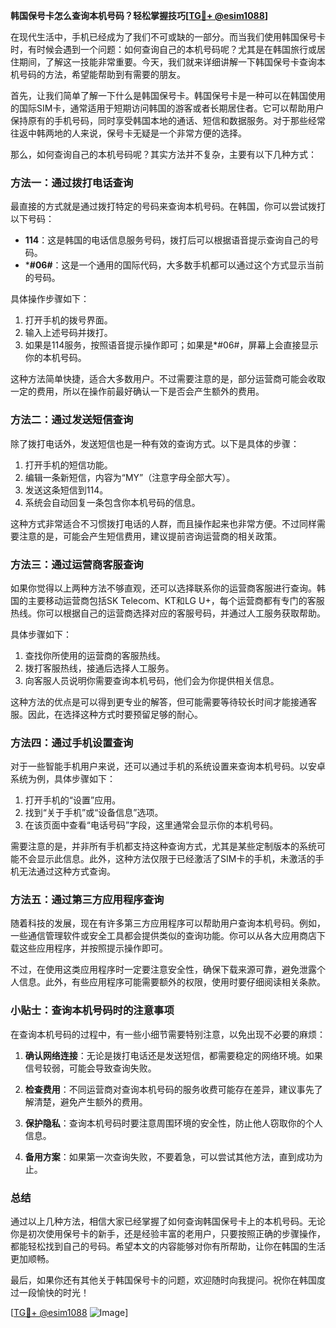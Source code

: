 **韩国保号卡怎么查询本机号码？轻松掌握技巧[[TG💪+ @esim1088](https://t.me/s/esim1088)]**

在现代生活中，手机已经成为了我们不可或缺的一部分。而当我们使用韩国保号卡时，有时候会遇到一个问题：如何查询自己的本机号码呢？尤其是在韩国旅行或居住期间，了解这一技能非常重要。今天，我们就来详细讲解一下韩国保号卡查询本机号码的方法，希望能帮助到有需要的朋友。

首先，让我们简单了解一下什么是韩国保号卡。韩国保号卡是一种可以在韩国使用的国际SIM卡，通常适用于短期访问韩国的游客或者长期居住者。它可以帮助用户保持原有的手机号码，同时享受韩国本地的通话、短信和数据服务。对于那些经常往返中韩两地的人来说，保号卡无疑是一个非常方便的选择。

那么，如何查询自己的本机号码呢？其实方法并不复杂，主要有以下几种方式：

### 方法一：通过拨打电话查询

最直接的方式就是通过拨打特定的号码来查询本机号码。在韩国，你可以尝试拨打以下号码：

- **114**：这是韩国的电话信息服务号码，拨打后可以根据语音提示查询自己的号码。
- ***#06#**：这是一个通用的国际代码，大多数手机都可以通过这个方式显示当前的号码。

具体操作步骤如下：
1. 打开手机的拨号界面。
2. 输入上述号码并拨打。
3. 如果是114服务，按照语音提示操作即可；如果是*#06#，屏幕上会直接显示你的本机号码。

这种方法简单快捷，适合大多数用户。不过需要注意的是，部分运营商可能会收取一定的费用，所以在操作前最好确认一下是否会产生额外的费用。

### 方法二：通过发送短信查询

除了拨打电话外，发送短信也是一种有效的查询方式。以下是具体的步骤：

1. 打开手机的短信功能。
2. 编辑一条新短信，内容为“MY”（注意字母全部大写）。
3. 发送这条短信到114。
4. 系统会自动回复一条包含你本机号码的信息。

这种方式非常适合不习惯拨打电话的人群，而且操作起来也非常方便。不过同样需要注意的是，可能会产生短信费用，建议提前咨询运营商的相关政策。

### 方法三：通过运营商客服查询

如果你觉得以上两种方法不够直观，还可以选择联系你的运营商客服进行查询。韩国的主要移动运营商包括SK Telecom、KT和LG U+，每个运营商都有专门的客服热线。你可以根据自己的运营商选择对应的客服号码，并通过人工服务获取帮助。

具体步骤如下：
1. 查找你所使用的运营商的客服热线。
2. 拨打客服热线，接通后选择人工服务。
3. 向客服人员说明你需要查询本机号码，他们会为你提供相关信息。

这种方法的优点是可以得到更专业的解答，但可能需要等待较长时间才能接通客服。因此，在选择这种方式时要预留足够的耐心。

### 方法四：通过手机设置查询

对于一些智能手机用户来说，还可以通过手机的系统设置来查询本机号码。以安卓系统为例，具体步骤如下：

1. 打开手机的“设置”应用。
2. 找到“关于手机”或“设备信息”选项。
3. 在该页面中查看“电话号码”字段，这里通常会显示你的本机号码。

需要注意的是，并非所有手机都支持这种查询方式，尤其是某些定制版本的系统可能不会显示此信息。此外，这种方法仅限于已经激活了SIM卡的手机，未激活的手机无法通过这种方式查询。

### 方法五：通过第三方应用程序查询

随着科技的发展，现在有许多第三方应用程序可以帮助用户查询本机号码。例如，一些通信管理软件或安全工具都会提供类似的查询功能。你可以从各大应用商店下载这些应用程序，并按照提示操作即可。

不过，在使用这类应用程序时一定要注意安全性，确保下载来源可靠，避免泄露个人信息。此外，有些应用程序可能需要额外的权限，使用时要仔细阅读相关条款。

### 小贴士：查询本机号码时的注意事项

在查询本机号码的过程中，有一些小细节需要特别注意，以免出现不必要的麻烦：

1. **确认网络连接**：无论是拨打电话还是发送短信，都需要稳定的网络环境。如果信号较弱，可能会导致查询失败。
   
2. **检查费用**：不同运营商对查询本机号码的服务收费可能存在差异，建议事先了解清楚，避免产生额外的费用。

3. **保护隐私**：查询本机号码时要注意周围环境的安全性，防止他人窃取你的个人信息。

4. **备用方案**：如果第一次查询失败，不要着急，可以尝试其他方法，直到成功为止。

### 总结

通过以上几种方法，相信大家已经掌握了如何查询韩国保号卡上的本机号码。无论你是初次使用保号卡的新手，还是经验丰富的老用户，只要按照正确的步骤操作，都能轻松找到自己的号码。希望本文的内容能够对你有所帮助，让你在韩国的生活更加顺畅。

最后，如果你还有其他关于韩国保号卡的问题，欢迎随时向我提问。祝你在韩国度过一段愉快的时光！

[[TG💪+ @esim1088](https://t.me/s/esim1088) ![Image](https://i.postimg.cc/4NQfJmqS/Snipaste-2025-05-13-00-14-12.png)]